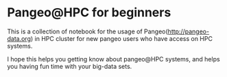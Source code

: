 # Pangeo@HPC for beginners

This is a collection of notebook for the usage of Pangeo(http://pangeo-data.org) in HPC cluster for new pangeo users who  have access on HPC systems. 

I hope this helps you getting know about pangeo@HPC systems, and helps you having fun time with your big-data sets. 



